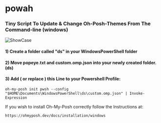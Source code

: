 # powah
### Tiny Script To Update & Change Oh-Posh-Themes From The Command-line (windows)


![![ShowCase](https://img.youtube.com/vi/5ucCfKmu/0.jpg)](https://www.youtube.com/watch?v=5ucCfKmu)

#### 1) Create a folder called "ds" in your WindowsPowerShell folder
#### 2) Move popeye.txt and custom.omp.json into your newly created folder. (ds)
#### 3) Add ( or replace ) this Line to your Powershell Profile: 
```
oh-my-posh init pwsh --config "$HOME\Documents\WindowsPowerShell\ds\custom.omp.json" | Invoke-Expression
```


If you wish to install Oh-My-Posh correctly follow the Instructions at:
```
https://ohmyposh.dev/docs/installation/windows
```

